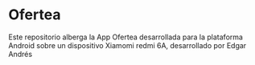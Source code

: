 # Ofertea
Este repositorio alberga la App Ofertea desarrollada para la plataforma Android sobre un dispositivo Xiamomi redmi 6A, desarrollado por Edgar Andrés

